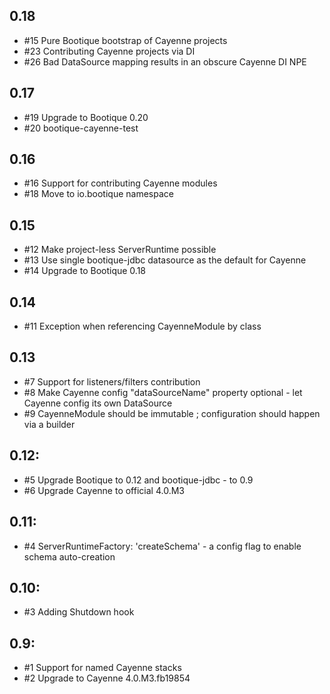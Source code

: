 ## 0.18

* #15 Pure Bootique bootstrap of Cayenne projects
* #23 Contributing Cayenne projects via DI
* #26 Bad DataSource mapping results in an obscure Cayenne DI NPE


## 0.17

* #19 Upgrade to Bootique 0.20
* #20 bootique-cayenne-test

## 0.16

* #16 Support for contributing Cayenne modules
* #18 Move to io.bootique namespace 

## 0.15

* #12 Make project-less ServerRuntime possible
* #13 Use single bootique-jdbc datasource as the default for Cayenne
* #14 Upgrade to Bootique 0.18 

## 0.14

* #11 Exception when referencing CayenneModule by class

## 0.13

* #7 Support for listeners/filters contribution
* #8 Make Cayenne config "dataSourceName" property optional - let Cayenne config its own DataSource
* #9 CayenneModule should be immutable ; configuration should happen via a builder

## 0.12:

* #5 Upgrade Bootique to 0.12 and bootique-jdbc - to 0.9
* #6 Upgrade Cayenne to official 4.0.M3
 
## 0.11:

* #4 ServerRuntimeFactory: 'createSchema' - a config flag to enable schema auto-creation

## 0.10:

* #3 Adding Shutdown hook

## 0.9:

* #1 Support for named Cayenne stacks
* #2 Upgrade to Cayenne 4.0.M3.fb19854

